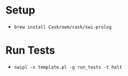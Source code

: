 # Setup

* ```brew install Caskroom/cask/swi-prolog```

# Run Tests

* ```swipl -s template.pl -g run_tests -t halt```
